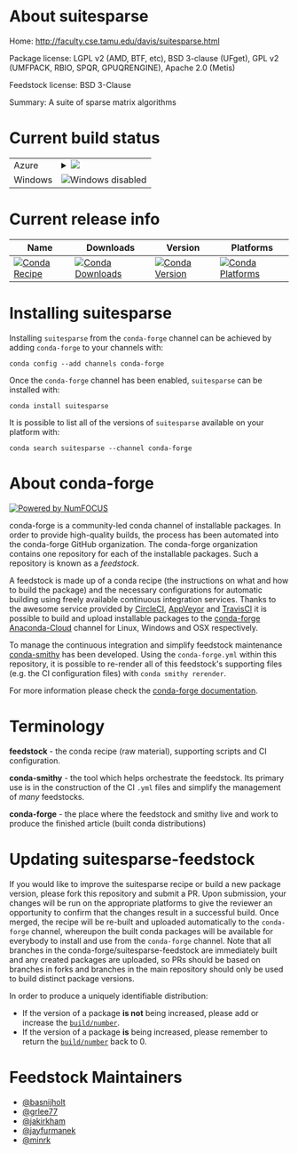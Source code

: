 About suitesparse
=================

Home: http://faculty.cse.tamu.edu/davis/suitesparse.html

Package license: LGPL v2 (AMD, BTF, etc), BSD 3-clause (UFget), GPL v2 (UMFPACK, RBIO, SPQR, GPUQRENGINE), Apache 2.0 (Metis)

Feedstock license: BSD 3-Clause

Summary: A suite of sparse matrix algorithms



Current build status
====================


<table>
    
  <tr>
    <td>Azure</td>
    <td>
      <details>
        <summary>
          <a href="https://dev.azure.com/conda-forge/feedstock-builds/_build/latest?definitionId=1973&branchName=master">
            <img src="https://dev.azure.com/conda-forge/feedstock-builds/_apis/build/status/suitesparse-feedstock?branchName=master">
          </a>
        </summary>
        <table>
          <thead><tr><th>Variant</th><th>Status</th></tr></thead>
          <tbody><tr>
              <td>linux</td>
              <td>
                <a href="https://dev.azure.com/conda-forge/feedstock-builds/_build/latest?definitionId=1973&branchName=master">
                  <img src="https://dev.azure.com/conda-forge/feedstock-builds/_apis/build/status/suitesparse-feedstock?branchName=master&jobName=linux&configuration=linux_" alt="variant">
                </a>
              </td>
            </tr><tr>
              <td>linux_ppc64le</td>
              <td>
                <a href="https://dev.azure.com/conda-forge/feedstock-builds/_build/latest?definitionId=1973&branchName=master">
                  <img src="https://dev.azure.com/conda-forge/feedstock-builds/_apis/build/status/suitesparse-feedstock?branchName=master&jobName=linux&configuration=linux_ppc64le_" alt="variant">
                </a>
              </td>
            </tr><tr>
              <td>osx</td>
              <td>
                <a href="https://dev.azure.com/conda-forge/feedstock-builds/_build/latest?definitionId=1973&branchName=master">
                  <img src="https://dev.azure.com/conda-forge/feedstock-builds/_apis/build/status/suitesparse-feedstock?branchName=master&jobName=osx&configuration=osx_" alt="variant">
                </a>
              </td>
            </tr>
          </tbody>
        </table>
      </details>
    </td>
  </tr>
  <tr>
    <td>Windows</td>
    <td>
      <img src="https://img.shields.io/badge/Windows-disabled-lightgrey.svg" alt="Windows disabled">
    </td>
  </tr>
</table>

Current release info
====================

| Name | Downloads | Version | Platforms |
| --- | --- | --- | --- |
| [![Conda Recipe](https://img.shields.io/badge/recipe-suitesparse-green.svg)](https://anaconda.org/conda-forge/suitesparse) | [![Conda Downloads](https://img.shields.io/conda/dn/conda-forge/suitesparse.svg)](https://anaconda.org/conda-forge/suitesparse) | [![Conda Version](https://img.shields.io/conda/vn/conda-forge/suitesparse.svg)](https://anaconda.org/conda-forge/suitesparse) | [![Conda Platforms](https://img.shields.io/conda/pn/conda-forge/suitesparse.svg)](https://anaconda.org/conda-forge/suitesparse) |

Installing suitesparse
======================

Installing `suitesparse` from the `conda-forge` channel can be achieved by adding `conda-forge` to your channels with:

```
conda config --add channels conda-forge
```

Once the `conda-forge` channel has been enabled, `suitesparse` can be installed with:

```
conda install suitesparse
```

It is possible to list all of the versions of `suitesparse` available on your platform with:

```
conda search suitesparse --channel conda-forge
```


About conda-forge
=================

[![Powered by NumFOCUS](https://img.shields.io/badge/powered%20by-NumFOCUS-orange.svg?style=flat&colorA=E1523D&colorB=007D8A)](http://numfocus.org)

conda-forge is a community-led conda channel of installable packages.
In order to provide high-quality builds, the process has been automated into the
conda-forge GitHub organization. The conda-forge organization contains one repository
for each of the installable packages. Such a repository is known as a *feedstock*.

A feedstock is made up of a conda recipe (the instructions on what and how to build
the package) and the necessary configurations for automatic building using freely
available continuous integration services. Thanks to the awesome service provided by
[CircleCI](https://circleci.com/), [AppVeyor](https://www.appveyor.com/)
and [TravisCI](https://travis-ci.org/) it is possible to build and upload installable
packages to the [conda-forge](https://anaconda.org/conda-forge)
[Anaconda-Cloud](https://anaconda.org/) channel for Linux, Windows and OSX respectively.

To manage the continuous integration and simplify feedstock maintenance
[conda-smithy](https://github.com/conda-forge/conda-smithy) has been developed.
Using the ``conda-forge.yml`` within this repository, it is possible to re-render all of
this feedstock's supporting files (e.g. the CI configuration files) with ``conda smithy rerender``.

For more information please check the [conda-forge documentation](https://conda-forge.org/docs/).

Terminology
===========

**feedstock** - the conda recipe (raw material), supporting scripts and CI configuration.

**conda-smithy** - the tool which helps orchestrate the feedstock.
                   Its primary use is in the construction of the CI ``.yml`` files
                   and simplify the management of *many* feedstocks.

**conda-forge** - the place where the feedstock and smithy live and work to
                  produce the finished article (built conda distributions)


Updating suitesparse-feedstock
==============================

If you would like to improve the suitesparse recipe or build a new
package version, please fork this repository and submit a PR. Upon submission,
your changes will be run on the appropriate platforms to give the reviewer an
opportunity to confirm that the changes result in a successful build. Once
merged, the recipe will be re-built and uploaded automatically to the
`conda-forge` channel, whereupon the built conda packages will be available for
everybody to install and use from the `conda-forge` channel.
Note that all branches in the conda-forge/suitesparse-feedstock are
immediately built and any created packages are uploaded, so PRs should be based
on branches in forks and branches in the main repository should only be used to
build distinct package versions.

In order to produce a uniquely identifiable distribution:
 * If the version of a package **is not** being increased, please add or increase
   the [``build/number``](https://conda.io/docs/user-guide/tasks/build-packages/define-metadata.html#build-number-and-string).
 * If the version of a package **is** being increased, please remember to return
   the [``build/number``](https://conda.io/docs/user-guide/tasks/build-packages/define-metadata.html#build-number-and-string)
   back to 0.

Feedstock Maintainers
=====================

* [@basnijholt](https://github.com/basnijholt/)
* [@grlee77](https://github.com/grlee77/)
* [@jakirkham](https://github.com/jakirkham/)
* [@jayfurmanek](https://github.com/jayfurmanek/)
* [@minrk](https://github.com/minrk/)

